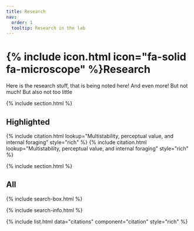 ```yaml
---
title: Research
nav:
  order: 1
  tooltip: Research in the lab
---
```


# {% include icon.html icon="fa-solid fa-microscope" %}Research

Here is the research stuff, that is being noted here! And even more! But not much! But also not too little


{% include section.html %}

## Highlighted

{% include citation.html lookup="Multistability, perceptual value, and internal foraging" style="rich" %}
{% include citation.html lookup="Multistability, perceptual value, and internal foraging" style="rich" %}


{% include section.html %}

## All

{% include search-box.html %}

{% include search-info.html %}

{% include list.html data="citations" component="citation" style="rich" %}
